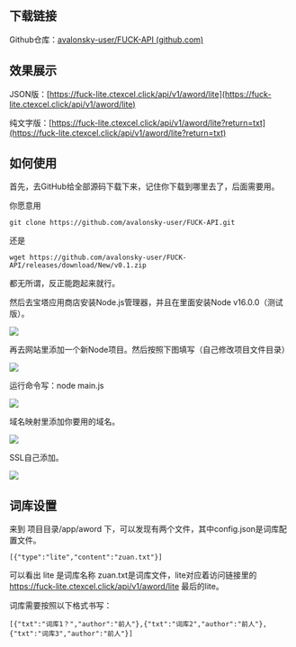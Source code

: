 ## 下载链接

Github仓库：[avalonsky-user/FUCK-API (github.com)](https://github.com/avalonsky-user/FUCK-API)

## 效果展示

JSON版：[https://fuck-lite.ctexcel.click/api/v1/aword/lite](https://fuck-lite.ctexcel.click/api/v1/aword/lite)

纯文字版：[https://fuck-lite.ctexcel.click/api/v1/aword/lite?return=txt](https://fuck-lite.ctexcel.click/api/v1/aword/lite?return=txt)

## 如何使用

首先，去GitHub给全部源码下载下来，记住你下载到哪里去了，后面需要用。

你愿意用

```
git clone https://github.com/avalonsky-user/FUCK-API.git
```

还是

```
wget https://github.com/avalonsky-user/FUCK-API/releases/download/New/v0.1.zip
```

都无所谓，反正能跑起来就行。

然后去宝塔应用商店安装Node.js管理器，并且在里面安装Node v16.0.0（测试版）。

![](https://s3jp.blob.core.windows.net/oss/photos/Snipaste_08-15_12-31-04.png)

再去网站里添加一个新Node项目。然后按照下图填写（自己修改项目文件目录）

![](https://s3jp.blob.core.windows.net/oss/photos/Snipaste_08-15_12-37-41.png)

运行命令写：node main.js

![](https://s3jp.blob.core.windows.net/oss/photos/Snipaste_08-15_12-39-03.png)

域名映射里添加你要用的域名。

![](https://s3jp.blob.core.windows.net/oss/photos/Snipaste_08-15_12-40-13.png)

SSL自己添加。

![](https://s3jp.blob.core.windows.net/oss/photos/Snipaste_08-15_12-40-52.png)

## 词库设置

来到 项目目录/app/aword 下，可以发现有两个文件，其中config.json是词库配置文件。

```
[{"type":"lite","content":"zuan.txt"}]
```

可以看出 lite 是词库名称 zuan.txt是词库文件，lite对应着访问链接里的 https://fuck-lite.ctexcel.click/api/v1/aword/lite 最后的lite。

词库需要按照以下格式书写：

```
[{"txt":"词库1？","author":"前人"},{"txt":"词库2","author":"前人"},{"txt":"词库3","author":"前人"}]
```

